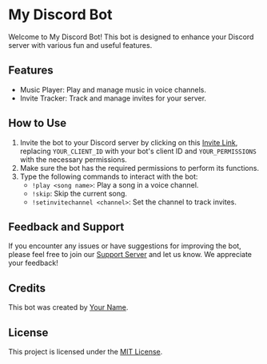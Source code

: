 # My Discord Bot

Welcome to My Discord Bot! This bot is designed to enhance your Discord server with various fun and useful features.

## Features

- Music Player: Play and manage music in voice channels.
- Invite Tracker: Track and manage invites for your server.

## How to Use

1. Invite the bot to your Discord server by clicking on this [Invite Link](https://discord.com/oauth2/authorize?client_id=YOUR_CLIENT_ID&permissions=YOUR_PERMISSIONS&scope=bot), replacing `YOUR_CLIENT_ID` with your bot's client ID and `YOUR_PERMISSIONS` with the necessary permissions.
2. Make sure the bot has the required permissions to perform its functions.
3. Type the following commands to interact with the bot:
   - `!play <song name>`: Play a song in a voice channel.
   - `!skip`: Skip the current song.
   - `!setinvitechannel <channel>`: Set the channel to track invites.

## Feedback and Support

If you encounter any issues or have suggestions for improving the bot, please feel free to join our [Support Server](https://discord.gg/example) and let us know. We appreciate your feedback!

## Credits

This bot was created by [Your Name](https://github.com/yourusername).

## License

This project is licensed under the [MIT License](LICENSE).
